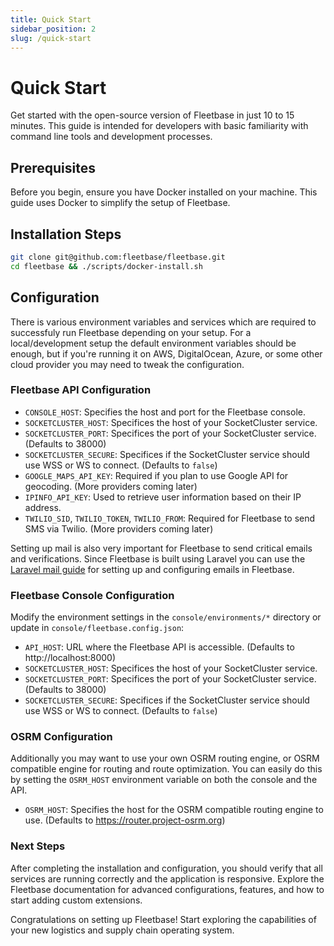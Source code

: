 ```yaml
---
title: Quick Start
sidebar_position: 2
slug: /quick-start
---
```


# Quick Start

Get started with the open-source version of Fleetbase in just 10 to 15 minutes. This guide is intended for developers with basic familiarity with command line tools and development processes.

## Prerequisites

Before you begin, ensure you have Docker installed on your machine. This guide uses Docker to simplify the setup of Fleetbase.

## Installation Steps

```bash
git clone git@github.com:fleetbase/fleetbase.git  
cd fleetbase && ./scripts/docker-install.sh
```

## Configuration

There is various environment variables and services which are required to successfuly run Fleetbase depending on your setup. For a local/development setup the default environment variables should be enough, but if you're running it on AWS, DigitalOcean, Azure, or some other cloud provider you may need to tweak the configuration.

### Fleetbase API Configuration

- `CONSOLE_HOST`: Specifies the host and port for the Fleetbase console.
- `SOCKETCLUSTER_HOST`: Specifices the host of your SocketCluster service.
- `SOCKETCLUSTER_PORT`: Specifices the port of your SocketCluster service. (Defaults to 38000)
- `SOCKETCLUSTER_SECURE`: Specifices if the SocketCluster service should use WSS or WS to connect. (Defaults to `false`)
- `GOOGLE_MAPS_API_KEY`: Required if you plan to use Google API for geocoding. (More providers coming later)
- `IPINFO_API_KEY`: Used to retrieve user information based on their IP address.
- `TWILIO_SID`, `TWILIO_TOKEN`, `TWILIO_FROM`: Required for Fleetbase to send SMS via Twilio. (More providers coming later)

Setting up mail is also very important for Fleetbase to send critical emails and verifications. Since Fleetbase is built using Laravel you can use the <a href="https://laravel.com/docs/11.x/mail#configuration" target="laravel">Laravel mail guide</a> for setting up and configuring emails in Fleetbase.

### Fleetbase Console Configuration

Modify the environment settings in the `console/environments/*` directory or update in `console/fleetbase.config.json`:

- `API_HOST`: URL where the Fleetbase API is accessible. (Defaults to http://localhost:8000)
- `SOCKETCLUSTER_HOST`: Specifices the host of your SocketCluster service.
- `SOCKETCLUSTER_PORT`: Specifices the port of your SocketCluster service. (Defaults to 38000)
- `SOCKETCLUSTER_SECURE`: Specifices if the SocketCluster service should use WSS or WS to connect. (Defaults to `false`)

### OSRM Configuration

Additionally you may want to use your own OSRM routing engine, or OSRM compatible engine for routing and route optimization. You can easily do this by setting the `OSRM_HOST` environment variable on both the console and the API.

- `OSRM_HOST`: Specifies the host for the OSRM compatible routing engine to use. (Defaults to https://router.project-osrm.org)

### Next Steps

After completing the installation and configuration, you should verify that all services are running correctly and the application is responsive. Explore the Fleetbase documentation for advanced configurations, features, and how to start adding custom extensions.

Congratulations on setting up Fleetbase! Start exploring the capabilities of your new logistics and supply chain operating system.